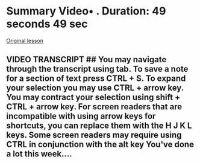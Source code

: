 # Summary Video• . Duration: 49 seconds 49 sec

[Original lesson](https://www.coursera.org/learn/uol-how-computers-work/lecture/8sXhC/summary)

## VIDEO TRANSCRIPT ## You may navigate through the transcript using tab. To save a note for a section of text press CTRL + S. To expand your selection you may use CTRL + arrow key. You may contract your selection using shift + CTRL + arrow key. For screen readers that are incompatible with using arrow keys for shortcuts, you can replace them with the H J K L keys. Some screen readers may require using CTRL in conjunction with the alt key You've done a lot this week....

